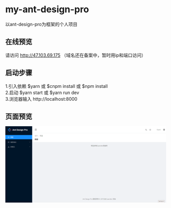 # my-ant-design-pro
以ant-design-pro为框架的个人项目

## 在线预览  
请访问 http://47.103.69.175 （域名还在备案中，暂时用ip和端口访问）

## 启动步骤  
1.引入依赖 $yarn 或 $cnpm install 或 $npm install  
2.启动 $yarn start 或 $yarn run dev  
3.浏览器输入 http://localhost:8000

## 页面预览
![图片跑丢啦](https://raw.githubusercontent.com/GuanJdoJ/Hello-CSS/master/img/my-ant-design-pro.png)  
